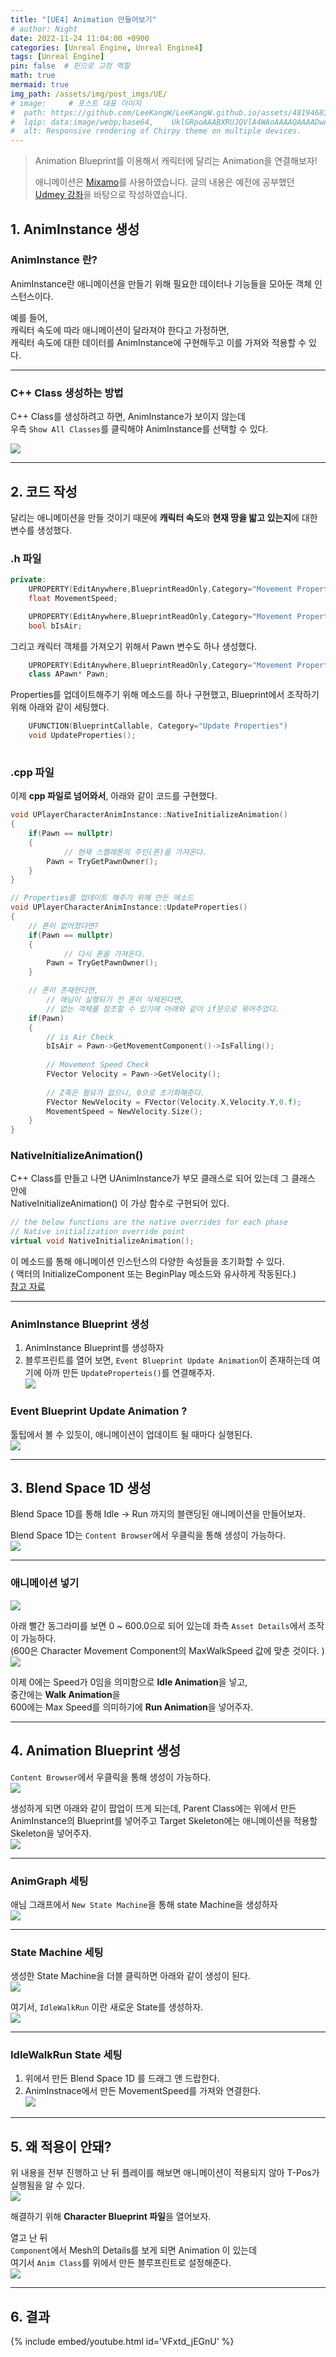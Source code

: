 ```yaml
---
title: "[UE4] Animation 만들어보기"
# author: Night
date: 2022-11-24 11:04:00 +0900
categories: [Unreal Engine, Unreal Engine4]
tags: [Unreal Engine]
pin: false  # 핀으로 고정 역할
math: true
mermaid: true
img_path: /assets/img/post_imgs/UE/
# image:     # 포스트 대표 이미지
#  path: https://github.com/LeeKangW/LeeKangW.github.io/assets/48194683/7e5b8251-2544-4eea-b702-ad59aa404e9e
#  lqip: data:image/webp;base64,    UklGRpoAAABXRUJQVlA4WAoAAAAQAAAADwAABwAAQUxQSDIAAAARL0AmbZurmr57yyIiqE8oiG0bejIYEQTgqiDA9vqnsUSI6H+oAERp2HZ65qP/VIAWAFZQOCBCAAAA8AEAnQEqEAAIAAVAfCWkAALp8sF8rgRgAP7o9FDvMCkMde9PK7euH5M1m6VWoDXf2FkP3BqV0ZYbO6NA/VFIAAAA
#  alt: Responsive rendering of Chirpy theme on multiple devices.
---
```


>Animation Blueprint를 이용해서 캐릭터에 달리는 Animation을 연결해보자!
>
>애니메이션은 [Mixamo](https://www.mixamo.com/#/)를 사용하였습니다.
>글의 내용은 예전에 공부했던 [Udmey 강좌](https://www.udemy.com/course/unreal-engine-the-ultimate-game-developer-course/)을 바탕으로 작성하였습니다.


## 1. AnimInstance 생성

### AnimInstance 란?
AnimInstance란 애니메이션을 만들기 위해 필요한 데이터나 기능들을 모아둔 객체 인스턴스이다.

예를 들어,  
캐릭터 속도에 따라 애니메이션이 달라져야 한다고 가정하면,  
캐릭터 속도에 대한 데이터를 AnimInstance에 구현해두고 이를 가져와 적용할 수 있다.  

***

### C++ Class 생성하는 방법
C++ Class를 생성하려고 하면, AnimInstance가 보이지 않는데  
우측 `Show All Classes`를 클릭해야 AnimInstance를 선택할 수 있다.


![](https://images.velog.io/images/night/post/ffe6f288-e1c7-4ed7-92fe-660c60174392/image.png)

***

## 2. 코드 작성
달리는 애니메이션을 만들 것이기 때문에 **캐릭터 속도**와 **현재 땅을 밟고 있는지**에 대한 변수를 생성했다.

### .h 파일
```cpp
private:
	UPROPERTY(EditAnywhere,BlueprintReadOnly,Category="Movement Properties",meta =(AllowPrivateAccess="true"))
	float MovementSpeed;

	UPROPERTY(EditAnywhere,BlueprintReadOnly,Category="Movement Properties",meta =(AllowPrivateAccess="true"))
	bool bIsAir;
```

그리고 캐릭터 객체를 가져오기 위해서 Pawn 변수도 하나 생성했다.
```cpp
	UPROPERTY(EditAnywhere,BlueprintReadOnly,Category="Movement Properties",meta =(AllowPrivateAccess="true"))
	class APawn* Pawn;
```

Properties를 업데이트해주기 위해 메소드를 하나 구현했고, Blueprint에서 조작하기 위해 아래와 같이 세팅했다.
```cpp
	UFUNCTION(BlueprintCallable, Category="Update Properties")
	void UpdateProperties();
    
```

### .cpp 파일
이제 **cpp 파일로 넘어와서**, 아래와 같이 코드를 구현했다.
```cpp
void UPlayerCharacterAnimInstance::NativeInitializeAnimation()
{
	if(Pawn == nullptr)
	{
    		// 현재 스켈레톤의 주인(폰)을 가져온다.
		Pawn = TryGetPawnOwner();
	}
}

// Properties를 업데이트 해주기 위해 만든 메소드
void UPlayerCharacterAnimInstance::UpdateProperties()
{
	// 폰이 없어졌다면?
	if(Pawn == nullptr)
	{
    		// 다시 폰을 가져온다.
		Pawn = TryGetPawnOwner();
	}

	// 폰이 존재한다면,
    	// 애님이 실행되기 전 폰이 삭제된다면, 
    	// 없는 객체를 참조할 수 있기에 아래와 같이 if문으로 묶어주었다.
	if(Pawn)
	{
		// is Air Check
		bIsAir = Pawn->GetMovementComponent()->IsFalling();
		
		// Movement Speed Check
		FVector Velocity = Pawn->GetVelocity();
        
        // Z축은 필요가 없으니, 0으로 초기화해준다.
		FVector NewVelocity = FVector(Velocity.X,Velocity.Y,0.f);
		MovementSpeed = NewVelocity.Size();
	}
}
```
### NativeInitializeAnimation()
C++ Class를 만들고 나면 UAnimInstance가 부모 클래스로 되어 있는데 그 클래스 안에  
NativeInitializeAnimation() 이 가상 함수로 구현되어 있다.  

```cpp
// the below functions are the native overrides for each phase
// Native initialization override point
virtual void NativeInitializeAnimation();
```
이 메소드를 통해 애니메이션 인스턴스의 다양한 속성들을 초기화할 수 있다.  
( 액터의 InitializeComponent 또는 BeginPlay 메소드와 유사하게 작동된다.)  
[참고 자료](http://jollymonsterstudio.com/2019/01/12/unreal-engine-c-fundamentals-override-uaniminstance/)

***

### AnimInstance Blueprint 생성
1. AnimInstance Blueprint를 생성하자
2. 블루프린트를 열어 보면, `Event Blueprint Update Animation`이 존재하는데 여기에 아까 만든 `UpdateProperteis()`를 연결해주자.  
![](https://images.velog.io/images/night/post/dc0f750b-15ac-4d37-8b6d-e9b10f69cad3/image.png)

### Event Blueprint Update Animation ?
툴팁에서 볼 수 있듯이, 애니메이션이 업데이트 될 때마다 실행된다.  
![](https://images.velog.io/images/night/post/8dbb7b19-9d2b-4826-81cc-424d80ff9058/image.png)

***

## 3. Blend Space 1D 생성
Blend Space 1D를 통해 Idle -> Run 까지의 블랜딩된 애니메이션을 만들어보자.  

Blend Space 1D는 `Content Browser`에서 우클릭을 통해 생성이 가능하다.  
![](https://images.velog.io/images/night/post/f5cb8f62-ebab-4ffa-867c-ef25dcebedea/image.png)

***

### 애니메이션 넣기
![](https://images.velog.io/images/night/post/8033a018-020b-493d-849e-c6f625a6e0a7/image.png)

아래 빨간 동그라미를 보면 0 ~ 600.0으로 되어 있는데 좌측 `Asset Details`에서 조작이 가능하다.  
(600은 Character Movement Component의 MaxWalkSpeed 값에 맞춘 것이다. )  
![](https://images.velog.io/images/night/post/74c651be-d8b7-4042-9beb-f1a5f6a623f7/image.png)

이제 0에는 Speed가 0임을 의미함으로 **Idle Animation**을 넣고,  
중간에는 **Walk Animation**을  
600에는 Max Speed를 의미하기에 **Run Animation**을 넣어주자.  

***

## 4. Animation Blueprint 생성
`Content Browser`에서 우클릭을 통해 생성이 가능하다.  
![](https://images.velog.io/images/night/post/991a5a09-7734-40c0-8d0f-e959e793932b/image.png)
 
생성하게 되면 아래와 같이 팝업이 뜨게 되는데,
Parent Class에는 위에서 만든 AnimInstance의 Blueprint를 넣어주고
Target Skeleton에는 애니메이션을 적용할 Skeleton을 넣어주자.  
![](https://images.velog.io/images/night/post/ff28cda6-4411-4bbf-b8d3-e23bcd07cfe8/image.png)

***

### AnimGraph 세팅
애님 그래프에서 `New State Machine`을 통해 state Machine을 생성하자  
![](https://images.velog.io/images/night/post/2186bb76-b88a-4c67-a5ed-192e7a45ccc2/image.png)

***

### State Machine 세팅
생성한 State Machine을 더블 클릭하면 아래와 같이 생성이 된다.  
![](https://images.velog.io/images/night/post/a90add87-e469-4a40-89ef-65531b721def/image.png)

여기서, `IdleWalkRun` 이란 새로운 State를 생성하자.  
![](https://images.velog.io/images/night/post/bebc328e-3a8e-42a6-9f25-401c5e665250/image.png)

***

### IdleWalkRun State 세팅
1. 위에서 만든 Blend Space 1D 를 드래그 앤 드랍한다.
2. AnimInstnace에서 만든 MovementSpeed를 가져와 연결한다.  
![](https://images.velog.io/images/night/post/c3328a0a-0fcd-4402-b683-b2dcf2eaf7b7/image.png)

***

## 5. 왜 적용이 안돼?
위 내용을 전부 진행하고 난 뒤 플레이를 해보면 애니메이션이 적용되지 않아 T-Pos가 실행됨을 알 수 있다.  
![](https://images.velog.io/images/night/post/5fc2c758-f3d4-4bc4-a2c8-74c7b72a643f/image.png)

해결하기 위해 **Character Blueprint 파일**을 열어보자.

열고 난 뒤  
`Component`에서 Mesh의 Details를 보게 되면 Animation 이 있는데  
여기서 `Anim Class`를 위에서 만든 블루프린트로 설정해준다.  
![](https://images.velog.io/images/night/post/fdde34f1-60f5-4de3-8182-63bb1f348ace/image.png)

***

## 6. 결과

{% include embed/youtube.html id='VFxtd_jEGnU' %}